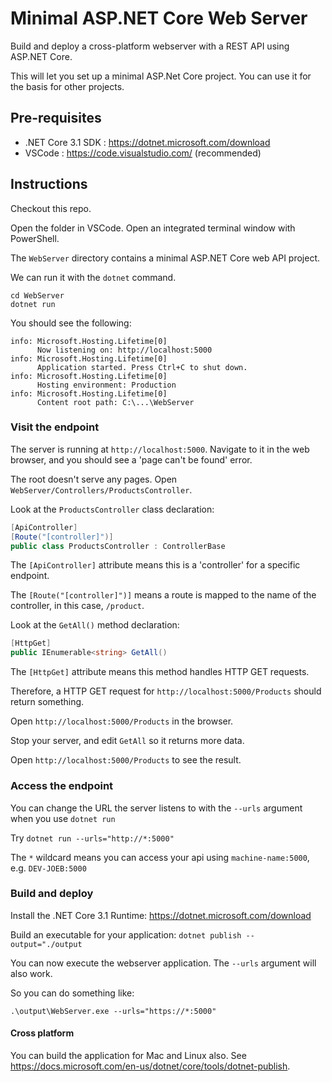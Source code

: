 # Minimal ASP.NET Core Web Server

Build and deploy a cross-platform webserver with a REST API using ASP.NET Core.

This will let you set up a minimal ASP.Net Core project. You can use it for the basis for other projects.

## Pre-requisites

- .NET Core 3.1 SDK : https://dotnet.microsoft.com/download
- VSCode : https://code.visualstudio.com/ (recommended)

## Instructions

Checkout this repo.

Open the folder in VSCode. Open an integrated terminal window with PowerShell.

The `WebServer` directory contains a minimal ASP.NET Core web API project.

We can run it with the `dotnet` command.

```
cd WebServer
dotnet run
```

You should see the following:

```
info: Microsoft.Hosting.Lifetime[0]
      Now listening on: http://localhost:5000
info: Microsoft.Hosting.Lifetime[0]
      Application started. Press Ctrl+C to shut down.
info: Microsoft.Hosting.Lifetime[0]
      Hosting environment: Production
info: Microsoft.Hosting.Lifetime[0]
      Content root path: C:\...\WebServer
```

### Visit the endpoint

The server is running at `http://localhost:5000`. Navigate to it in the web browser, and you should see a 'page can't be found' error.

The root doesn't serve any pages. Open `WebServer/Controllers/ProductsController`.

Look at the `ProductsController` class declaration:

```C#
[ApiController]
[Route("[controller]")]
public class ProductsController : ControllerBase
```

The `[ApiController]` attribute means this is a 'controller' for a specific endpoint.

The `[Route("[controller]")]` means a route is mapped to the name of the controller, in this case, `/product`.

Look at the `GetAll()` method declaration:

```C#
[HttpGet]
public IEnumerable<string> GetAll()
```

The `[HttpGet]` attribute means this method handles HTTP GET requests.

Therefore, a HTTP GET request for `http://localhost:5000/Products` should return something.

Open `http://localhost:5000/Products` in the browser.

Stop your server, and edit `GetAll` so it returns more data.

Open `http://localhost:5000/Products` to see the result.

### Access the endpoint

You can change the URL the server listens to with the `--urls` argument when you use `dotnet run`

Try `dotnet run --urls="http://*:5000"`

The `*` wildcard means you can access your api using `machine-name:5000`, e.g. `DEV-JOEB:5000`

### Build and deploy

Install the .NET Core 3.1 Runtime: https://dotnet.microsoft.com/download

Build an executable for your application: `dotnet publish --output="./output`

You can now execute the webserver application. The `--urls` argument will also work.

So you can do something like:

`.\output\WebServer.exe --urls="https://*:5000"`

#### Cross platform

You can build the application for Mac and Linux also. See https://docs.microsoft.com/en-us/dotnet/core/tools/dotnet-publish.